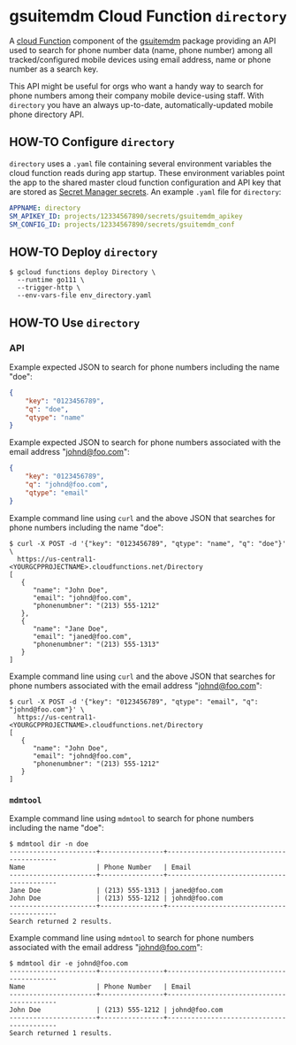 # gsuitemdm Cloud Function `directory` #

A [cloud Function](https://cloud.google.com/functions/) component of the [gsuitemdm](https://github.com/rickt/gsuitemdm) package providing an API used to search for phone number data (name, phone number) among all tracked/configured mobile devices using email address, name or phone number as a search key. 

This API might be useful for orgs who want a handy way to search for phone numbers among their company mobile device-using staff. With `directory` you have an always up-to-date, automatically-updated mobile phone directory API. 

## HOW-TO Configure `directory` ##
`directory` uses a `.yaml` file containing several environment variables the cloud function reads during app startup. These environment variables point the app to the shared master cloud function configuration and API key that are stored as [Secret Manager secrets](https://cloud.google.com/secret-manager/docs/managing-secrets). An example `.yaml` file for `directory`:

```yaml
APPNAME: directory
SM_APIKEY_ID: projects/12334567890/secrets/gsuitemdm_apikey
SM_CONFIG_ID: projects/12334567890/secrets/gsuitemdm_conf
```

## HOW-TO Deploy `directory` ##
```
$ gcloud functions deploy Directory \
  --runtime go111 \
  --trigger-http \
  --env-vars-file env_directory.yaml
```

## HOW-TO Use `directory` ##

### API ###
Example expected JSON to search for phone numbers including the name "doe":

```json
{
	"key": "0123456789",
	"q": "doe",
	"qtype": "name"
}
```

Example expected JSON to search for phone numbers associated with the email address "johnd@foo.com":
```json
{
	"key": "0123456789",
	"q": "johnd@foo.com",
	"qtype": "email"
}
```

Example command line using `curl` and the above JSON that searches for phone numbers including the name "doe":

```
$ curl -X POST -d '{"key": "0123456789", "qtype": "name", "q": "doe"}' \ 
  https://us-central1-<YOURGCPPROJECTNAME>.cloudfunctions.net/Directory
[
   {
      "name": "John Doe",
      "email": "johnd@foo.com",
      "phonenumbner": "(213) 555-1212"
   },
   {
      "name": "Jane Doe",
      "email": "janed@foo.com",
      "phonenumbner": "(213) 555-1313"
   }
]
```

Example command line using `curl` and the above JSON that searches for phone numbers associated with the email address "johnd@foo.com":

```
$ curl -X POST -d '{"key": "0123456789", "qtype": "email", "q": "johnd@foo.com"}' \
  https://us-central1-<YOURGCPPROJECTNAME>.cloudfunctions.net/Directory
[
   {
      "name": "John Doe",
      "email": "johnd@foo.com",
      "phonenumbner": "(213) 555-1212"
   }
]
```

### `mdmtool` ###
Example command line using `mdmtool` to search for phone numbers including the name "doe":
```
$ mdmtool dir -n doe
----------------------+----------------+------------------------------------------
Name                  | Phone Number   | Email 
----------------------+----------------+------------------------------------------
Jane Doe              | (213) 555-1313 | janed@foo.com
John Doe              | (213) 555-1212 | johnd@foo.com
----------------------+----------------+------------------------------------------
Search returned 2 results.
```

Example command line using `mdmtool` to search for phone numbers associated with the email address "johnd@foo.com":
```
$ mdmtool dir -e johnd@foo.com
----------------------+----------------+------------------------------------------
Name                  | Phone Number   | Email 
----------------------+----------------+------------------------------------------
John Doe              | (213) 555-1212 | johnd@foo.com
----------------------+----------------+------------------------------------------
Search returned 1 results.
```
